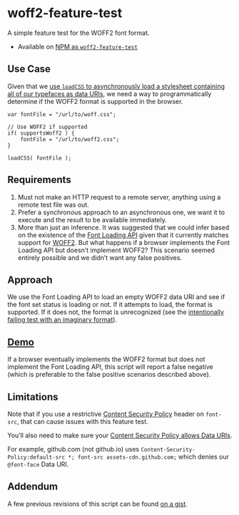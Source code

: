 woff2-feature-test
==================

A simple feature test for the WOFF2 font format.

* Available on [NPM as `woff2-feature-test`](https://www.npmjs.com/package/woff2-feature-test)

## Use Case

Given that we [use `loadCSS` to asynchronously load a stylesheet containing all of our typefaces as data URIs](https://github.com/filamentgroup/loadCSS#usage-example-with-content-fonts), we need a way to programmatically determine if the WOFF2 format is supported in the browser.

```
var fontFile = "/url/to/woff.css";

// Use WOFF2 if supported
if( supportsWoff2 ) {
	fontFile = "/url/to/woff2.css";
}

loadCSS( fontFile );
```

## Requirements

1. Must not make an HTTP request to a remote server, anything using a remote test file was out.
1. Prefer a synchronous approach to an asynchronous one, we want it to execute and the result to be available immediately.
1. More than just an inference. It was suggested that we could infer based on the existence of the [Font Loading API](http://caniuse.com/#feat=font-loading) given that it currently matches support for [WOFF2](http://caniuse.com/#feat=woff2). But what happens if a browser implements the Font Loading API but doesn’t implement WOFF2? This scenario seemed entirely possible and we didn’t want any false positives.

## Approach

We use the Font Loading API to load an empty WOFF2 data URI and see if the font set status is loading or not. If it attempts to load, the format is supported. If it does not, the format is unrecognized (see the [intentionally failing test with an imaginary format](http://filamentgroup.github.io/woff2-feature-test/fail.html)).

## [Demo](http://filamentgroup.github.io/woff2-feature-test/test.html)

If a browser eventually implements the WOFF2 format but does not implement the Font Loading API, this script will report a false negative (which is preferable to the false positive scenarios described above).

## Limitations

Note that if you use a restrictive [Content Security Policy](https://developer.mozilla.org/en-US/docs/Web/Security/CSP/CSP_policy_directives#font-src) header on `font-src`, that can cause issues with this feature test.

You’ll also need to make sure your [Content Security Policy allows Data URIs](https://developer.mozilla.org/en-US/docs/Web/Security/CSP/CSP_policy_directives#Data).

For example, github.com (not github.io) uses `Content-Security-Policy:default-src *; font-src assets-cdn.github.com;` which denies our `@font-face` Data URI.

## Addendum

A few previous revisions of this script can be found [on a gist](https://gist.github.com/zachleat/68611e730f6c2280e8c9).